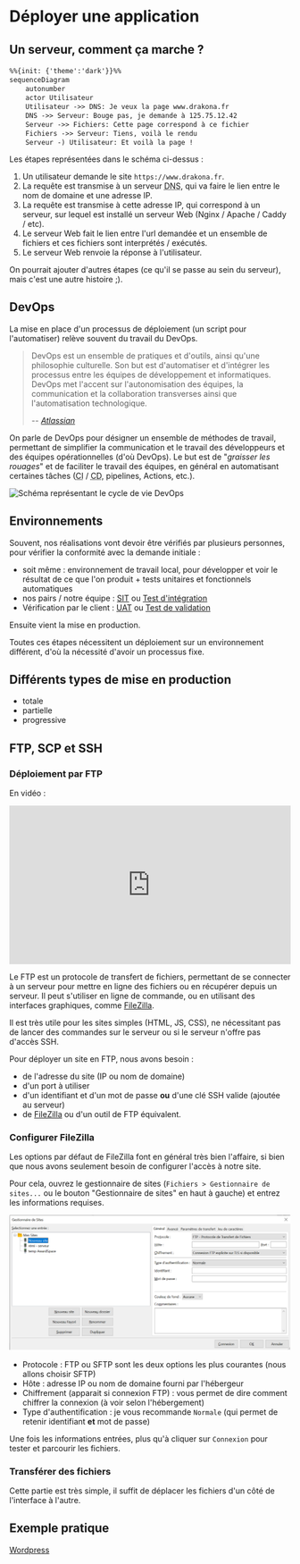 # Déployer une application


## Un serveur, comment ça marche ?

```mermaid
%%{init: {'theme':'dark'}}%%
sequenceDiagram
    autonumber
    actor Utilisateur
    Utilisateur ->> DNS: Je veux la page www.drakona.fr
    DNS ->> Serveur: Bouge pas, je demande à 125.75.12.42
    Serveur ->> Fichiers: Cette page correspond à ce fichier
    Fichiers ->> Serveur: Tiens, voilà le rendu
    Serveur -) Utilisateur: Et voilà la page !
```

Les étapes représentées dans le schéma ci-dessus :
1. Un utilisateur demande le site `https://www.drakona.fr`.
2. La requête est transmise à un serveur <abbr title="Domain Name System">DNS</abbr>, qui va faire le lien entre le nom de domaine et une adresse IP.
3. La requête est transmise à cette adresse IP, qui correspond à un serveur, sur lequel est installé un serveur Web (Nginx / Apache / Caddy / etc).
4. Le serveur Web fait le lien entre l'url demandée et un ensemble de fichiers et ces fichiers sont interprétés / exécutés.
5. Le serveur Web renvoie la réponse à l'utilisateur.

On pourrait ajouter d'autres étapes (ce qu'il se passe au sein du serveur), mais c'est une autre histoire ;).

## DevOps

La mise en place d'un processus de déploiement (un script pour l'automatiser) relève souvent du travail du DevOps.

> DevOps est un ensemble de pratiques et d'outils, ainsi qu'une philosophie culturelle. Son but est d'automatiser et d'intégrer les processus entre les équipes de développement et informatiques. DevOps met l'accent sur l'autonomisation des équipes, la communication et la collaboration transverses ainsi que l'automatisation technologique.
>
> -- <cite>[Atlassian](https://www.atlassian.com/fr/devops)</cite>

On parle de DevOps pour désigner un ensemble de méthodes de travail, permettant de simplifier la communication et le travail des développeurs et des équipes opérationnelles (d'où DevOps).
Le but est de "*graisser les rouages*" et de faciliter le travail des équipes, en général en automatisant certaines tâches (<abbr title="Continuous Integration">CI</abbr> / <abbr title="Continuous Deployment">CD</abbr>, pipelines, Actions, etc.).

![Schéma représentant le cycle de vie DevOps](https://wac-cdn.atlassian.com/dam/jcr:ef9fe684-c6dc-4ba0-a636-4ef7bcfa11f1/New%20DevOps%20Loop%20image.png?cdnVersion=2449)

## Environnements

Souvent, nos réalisations vont devoir être vérifiés par plusieurs personnes, pour vérifier la conformité avec la demande initiale :
- soit même : environnement de travail local, pour développer et voir le résultat de ce que l'on produit + tests unitaires et fonctionnels automatiques
- nos pairs / notre équipe : [SIT](https://en.wikipedia.org/wiki/System_integration_testing) ou [Test d'intégration](https://fr.wikipedia.org/wiki/Test_d%27int%C3%A9gration)
- Vérification par le client : [UAT](https://uit.stanford.edu/pmo/UAT) ou [Test de validation](https://fr.wikipedia.org/wiki/Test_de_validation)

Ensuite vient la mise en production.

Toutes ces étapes nécessitent un déploiement sur un environnement différent, d'où la nécessité d'avoir un processus fixe.

## Différents types de mise en production

- totale
- partielle
- progressive

## FTP, SCP et SSH


### Déploiement par FTP

En vidéo :

<div style="position: relative; padding-bottom: 56.25%; height: 0;"><iframe src="https://www.loom.com/embed/c66268b37c624ca6a801362cb87b9bd0" frameborder="0" webkitallowfullscreen mozallowfullscreen allowfullscreen style="position: absolute; top: 0; left: 0; width: 100%; height: 100%;"></iframe></div>

Le FTP est un protocole de transfert de fichiers, permettant de se connecter à un serveur pour mettre en ligne des fichiers ou en récupérer depuis un serveur. Il peut s'utiliser en ligne de commande, ou en utilisant des interfaces graphiques, comme [FileZilla](https://filezilla-project.org/download.php?show_all=1).

Il est très utile pour les sites simples (HTML, JS, CSS), ne nécessitant pas de lancer des commandes sur le serveur ou si le serveur n'offre pas d'accès SSH.

Pour déployer un site en FTP, nous avons besoin : 
- de l'adresse du site (IP ou nom de domaine)
- d'un port à utiliser
- d'un identifiant et d'un mot de passe **ou** d'une clé SSH valide (ajoutée au serveur)
- de [FileZilla](https://filezilla-project.org/download.php?show_all=1) ou d'un outil de FTP équivalent.

### Configurer FileZilla

Les options par défaut de FileZilla font en général très bien l'affaire, si bien que nous avons seulement besoin de configurer l'accès à notre site.

Pour cela, ouvrez le gestionnaire de sites (`Fichiers > Gestionnaire de sites...` ou le bouton "Gestionnaire de sites" en haut à gauche) et entrez les informations requises.

![](./img/filezilla-new-site.png)

- Protocole : FTP ou SFTP sont les deux options les plus courantes (nous allons choisir SFTP)
- Hôte : adresse IP ou nom de domaine fourni par l'hébergeur
- Chiffrement (apparait si connexion FTP) : vous permet de dire comment chiffrer la connexion (à voir selon l'hébergement)
- Type d'authentification : je vous recommande `Normale` (qui permet de retenir identifiant **et** mot de passe)

Une fois les informations entrées, plus qu'à cliquer sur `Connexion` pour tester et parcourir les fichiers.

### Transférer des fichiers

Cette partie est très simple, il suffit de déplacer les fichiers d'un côté de l'interface à l'autre.


## Exemple pratique

[Wordpress](./10-wordpress.md)
